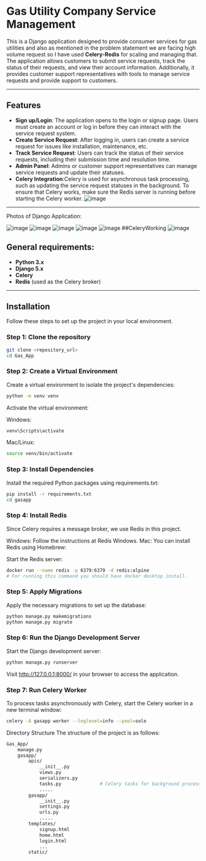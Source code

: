 # Gas Utility Company Service Management

This is a Django application designed to provide consumer services for gas utilities and also as mentioned in the problem statement we are facing high volume request so I have used **Celery-Redis** for scaling and managing that. The application allows customers to submit service requests, track the status of their requests, and view their account information. Additionally, it provides customer support representatives with tools to manage service requests and provide support to customers.

---

## Features

- **Sign up/Login**: The application opens to the login or signup page. Users must create an account or log in before they can interact with the service request system.
- **Create Service Request**: After logging in, users can create a service request for issues like installation, maintenance, etc.
- **Track Service Request**: Users can track the status of their service requests, including their submission time and resolution time.
- **Admin Panel**: Admins or customer support representatives can manage service requests and update their statuses.
- **Celery Integration**:Celery is used for asynchronous task processing, such as updating the service request statuses in the background. To ensure that Celery works, make sure the Redis server is running 
  before starting the Celery worker.
  ![image](https://github.com/user-attachments/assets/00985504-5572-49bc-8feb-83d637726b5b)
  
---

Photos of Django Application:

![image](https://github.com/user-attachments/assets/94b3eea4-9db3-4e78-9e58-8a3ed6130220)
![image](https://github.com/user-attachments/assets/c8eb6c3b-a771-4a92-89f1-83ccd84d99a6)
![image](https://github.com/user-attachments/assets/5bd9da29-f6e1-4ce3-9583-66c1c3d0bd64)
![image](https://github.com/user-attachments/assets/3de17f5d-7057-4d4b-86a1-d26e382d23af)
![image](https://github.com/user-attachments/assets/000180b7-565c-418b-b00e-d8937d31e416)
##CeleryWorking
![image](https://github.com/user-attachments/assets/5b40b8f6-9918-497a-bf19-af5ec0893e5e)

## General requirements:

- **Python 3.x**
- **Django 5.x**
- **Celery**
- **Redis** (used as the Celery broker)

---

## Installation

Follow these steps to set up the project in your local environment.

### Step 1: Clone the repository

```bash
git clone <repository_url>
cd Gas_App
```

### Step 2: Create a Virtual Environment
Create a virtual environment to isolate the project's dependencies:

``` bash
python -m venv venv
```

Activate the virtual environment:

Windows:
```bash
venv\Scripts\activate
```

Mac/Linux:
```bash
source venv/bin/activate
```

### Step 3: Install Dependencies
Install the required Python packages using requirements.txt:

```bash
pip install -r requirements.txt
cd gasapp
```

### Step 4: Install Redis
Since Celery requires a message broker, we use Redis in this project.

Windows: Follow the instructions at Redis Windows.
Mac: You can install Redis using Homebrew:

Start the Redis server:

``` bash
docker run --name redis -p 6379:6379 -d redis:alpine
# For running this command you should have docker desktop install.
```

### Step 5: Apply Migrations
Apply the necessary migrations to set up the database:

```bash
python manage.py makemigrations
python manage.py migrate
```

### Step 6: Run the Django Development Server
Start the Django development server:

```bash
python manage.py runserver
```
Visit http://127.0.0.1:8000/ in your browser to access the application.

### Step 7: Run Celery Worker
To process tasks asynchronously with Celery, start the Celery worker in a new terminal window:

```bash
celery -A gasapp worker --loglevel=info --pool=solo
```

Directory Structure
The structure of the project is as follows:

```graphql
Gas_App/
    manage.py                    
    gasapp/                       
        apis/                     
            __init__.py
            views.py              
            serializers.py        
            tasks.py              # Celery tasks for background processing
            .....
        gasapp/                    
            __init__.py
            settings.py           
            urls.py               
            .....
        templates/                
            signup.html           
            home.html
            login.html
            ...         
        static/                  
```
